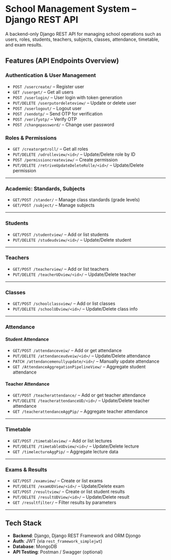 # School Management System – Django REST API

A backend-only Django REST API for managing school operations such as users, roles, students, teachers, subjects, classes, attendance, timetable, and exam results.

## Features (API Endpoints Overview)

### Authentication & User Management
- `POST /usercreate/` – Register user
- `GET /userget/` – Get all users
- `POST /userlogin/` – User login with token generation
- `PUT/DELETE /userputordeleteview/` – Update or delete user
- `POST /userlogout/` – Logout user
- `POST /sendotp/` – Send OTP for verification
- `POST /verifyotp/` – Verify OTP
- `POST /changepassword/` – Change user password

### Roles & Permissions
- `GET /creatorgetroll/` – Get all roles
- `PUT/DELETE /udrolleview/<id>/` – Update/Delete role by ID
- `POST /permissioncreateview/` – Create permission
- `PUT/DELETE /retriveUpdateDeleteRolle/<id>/` – Update/Delete permission

---

### Academic: Standards, Subjects
- `GET/POST /stander/` – Manage class standards (grade levels)
- `GET/POST /subject/` – Manage subjects

---

### Students
- `GET/POST /studentview/` – Add or list students
- `PUT/DELETE /studeudview/<id>/` – Update/Delete student

---

### Teachers
- `GET/POST /teacherview/` – Add or list teachers
- `PUT/DELETE /teacherUDview/<id>/` – Update/Delete teacher
  
---

### Classes
- `GET/POST /schoolclassview/` – Add or list classes
- `PUT/DELETE /schoolUDview/<id>/` – Update/Delete class info

---

### Attendance

#### Student Attendance
- `GET/POST /attendanceveiw/` – Add or get attendance
- `PUT/DELETE /attendanceudveiw/<id>/` – Update/Delete attendance
- `PATCH /attendancemenullyupdate/<id>/` – Manually update attendance
- `GET /AttendanceAggregationPipelineView/` – Aggregate student attendance

#### Teacher Attendance
- `GET/POST /teacherattendance/` – Add or get teacher attendance
- `PUT/DELETE /teacherattendanceUD/<id>/` – Update/Delete teacher attendance
- `GET /teacherattendanceAggPip/` – Aggregate teacher attendance

---

### Timetable
- `GET/POST /timetableview/` – Add or list lectures
- `PUT/DELETE /timetableUDview/<id>/` – Update/Delete lecture
- `GET /timelectureAggPip/` – Aggregate lecture data

---

### Exams & Results
- `GET/POST /examview/` – Create or list exams
- `PUT/DELETE /examUDView/<id>/` – Update/Delete exam
- `GET/POST /resultview/` – Create or list student results
- `PUT/DELETE /resultUDView/<id>/` – Update/Delete result
- `GET /resultfilter/` – Filter results by parameters

---

## Tech Stack

- **Backend**: Django, Django REST Framework and ORM Djongo 
- **Auth**: JWT (via `rest_framework_simplejwt`)
- **Database**: MongoDB 
- **API Testing**: Postman / Swagger (optional)

  

